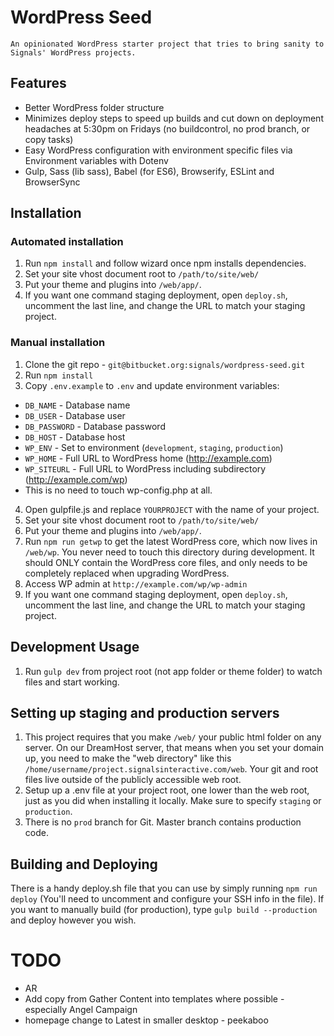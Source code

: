 # WordPress Seed
    An opinionated WordPress starter project that tries to bring sanity to Signals' WordPress projects.

## Features
- Better WordPress folder structure
- Minimizes deploy steps to speed up builds and cut down on deployment headaches at 5:30pm on Fridays (no buildcontrol, no prod branch, or copy tasks)
- Easy WordPress configuration with environment specific files via Environment variables with Dotenv
- Gulp, Sass (lib sass), Babel (for ES6), Browserify, ESLint and BrowserSync

## Installation
### Automated installation
1. Run `npm install` and follow wizard once npm installs dependencies.
2. Set your site vhost document root to `/path/to/site/web/`
3. Put your theme and plugins into `/web/app/`.
4. If you want one command staging deployment, open `deploy.sh`, uncomment the last line, and change the URL to match your staging project.

### Manual installation
1. Clone the git repo - `git@bitbucket.org:signals/wordpress-seed.git`
2. Run `npm install`
3. Copy `.env.example` to `.env` and update environment variables:
  * `DB_NAME` - Database name
  * `DB_USER` - Database user
  * `DB_PASSWORD` - Database password
  * `DB_HOST` - Database host
  * `WP_ENV` - Set to environment (`development`, `staging`, `production`)
  * `WP_HOME` - Full URL to WordPress home (http://example.com)
  * `WP_SITEURL` - Full URL to WordPress including subdirectory (http://example.com/wp)
  * This is no need to touch wp-config.php at all.

4. Open gulpfile.js and replace `YOURPROJECT` with the name of your project.
5. Set your site vhost document root to `/path/to/site/web/`
6. Put your theme and plugins into `/web/app/`.
7. Run `npm run getwp` to get the latest WordPress core, which now lives in `/web/wp`. You never need to touch this directory during development. It should ONLY contain the WordPress core files, and only needs to be completely replaced when upgrading WordPress.
8. Access WP admin at `http://example.com/wp/wp-admin`
9. If you want one command staging deployment, open `deploy.sh`, uncomment the last line, and change the URL to match your staging project.

## Development Usage
1. Run `gulp dev` from project root (not app folder or theme folder) to watch files and start working.

## Setting up staging and production servers
1. This project requires that you make `/web/` your public html folder on any server. On our DreamHost server, that means when you set your domain up, you need to make the "web directory" like this `/home/username/project.signalsinteractive.com/web`. Your git and root files live outside of the publicly accessible web root.
2. Setup up a .env file at your project root, one lower than the web root, just as you did when installing it locally. Make sure to specify `staging` or `production`.
3. There is no `prod` branch for Git. Master branch contains production code.

## Building and Deploying
There is a handy deploy.sh file that you can use by simply running `npm run deploy` (You'll need to uncomment and configure your SSH info in the file). If you want to manually build (for production), type `gulp build --production` and deploy however you wish.



# TODO
- AR
- Add copy from Gather Content into templates where possible - especially Angel Campaign
- homepage change to Latest in smaller desktop - peekaboo
